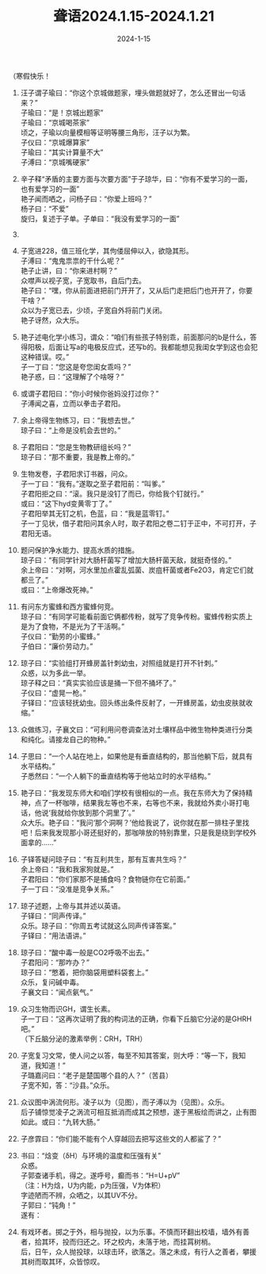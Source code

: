 ﻿---
title: 聋语2024.1.15-2024.1.21
date: 2024-1-15
---
  
（寒假快乐！  
1. 汪子谓子瑜曰：“你这个京城做题家，埋头做题就好了，怎么还冒出一句话来？”  
子瑜曰：“是！京城出题家”  
子瑜曰：“京城喝茶家”  
顷之，子瑜以向量模相等证明等腰三角形，汪子以为繁。  
子仪曰：“京城爆算家”  
子瑜曰：“其实计算量不大”  
子溥曰：“京城嘴硬家”  
2. 辛子释“矛盾的主要方面与次要方面”于子琼华，曰：“你有不爱学习的一面，也有爱学习的一面”  
艳子闻而哂之，问杨子曰：“你爱上班吗？”  
杨子曰：“不爱”  
旋归，复述于子单。子单曰：“我没有爱学习的一面”  
3.    
4. 子宽进228，值三班化学，其佝偻屈伸以入，欲隐其形。  
子溥曰：“鬼鬼祟祟的干什么呢？”  
艳子止讲，曰：“你来进村啊？”  
众噤声以视子宽，子宽取书，自后门去。  
艳子曰：“嘿，你从前面进把前门开开了，又从后门走把后门也开开了，你要干啥？”  
众以为子宽已去，少顷，子宽自外将前门关闭。  
艳子讶然，众大乐。  
5. 艳子述电化学小练习，谓众：“咱们有些孩子特别乖，前面那问的b是什么，答得阳极，后面让写a的电极反应式，还写b的。我都能想见我闺女学到这也会犯这种错误。哎。”  
子一丁曰：“您这是夸您闺女乖吗？”  
艳子惑，曰：“这理解了个啥呀？”  
6. 或谓子君阳曰：“你小时候你爸妈没打过你？”  
子溥闻之喜，立而以拳击子君阳。  
7. 余上帝得生物练习，曰：“我想去世。”  
琼子曰：“上帝是没机会去世的。”  
8. 子君阳曰：“您是生物教研组长吗？”  
琼子曰：“那不重要，我是教上帝的。”  
9. 生物发卷，子君阳求订书器，问众。  
子一丁曰：“我有。”遂取之至子君阳前：“叫爹。”  
子君阳拒之曰：“滚。我只是没钉了而已，你给我个钉就行。”  
或曰：“这下hyd变黄零丁了。”  
子君阳举其无钉之机，色蓝，曰：“我是蓝零钉。”  
子一丁见状，借子君阳问其余人时，取子君阳之卷二钉于正中，不可打开，子君阳无语。  
10. 题问保护净水能力、提高水质的措施。  
琼子曰：“有同学针对大肠杆菌写了增加大肠杆菌天敌，就挺奇怪的。”  
余上帝曰：“对啊，河水里加点霍乱弧菌、炭疽杆菌或者Fe2O3，肯定它们就都亖了。”  
或曰：“上帝爆改死神。”  
11. 有问东方蜜蜂和西方蜜蜂何竞。  
琼子曰：“有同学可能看前面它俩都传粉，就写了竞争传粉。蜜蜂传粉实质上是为了食物，不是光为了干活啊。”  
子仪曰：“勤劳的小蜜蜂。”  
子伯曰：“廉价劳动力。”  
12. 琼子曰：“实验组打开蜂房盖针刺幼虫，对照组就是打开不针刺。”  
众惑，以为多此一举。  
琼子释之曰：“真实实验应该是捅一下但不捅坏了。”  
子仪曰：“虚晃一枪。”  
子铎曰：“应该轻抚幼虫。回头练出条件反射了，一开蜂房盖，幼虫皮肤就收缩。”  
13. 众做练习，子襄文曰：“可利用问卷调查法对土壤样品中微生物种类进行分类和纯化。请接龙自己的物种。”  
14. 子思曰：“一个人站在地上，如果他是有垂直结构的，那当他躺下后，就具有水平结构。”  
子悉然曰：“一个人躺下的垂直结构等于他站立时的水平结构。”  
15. 艳子曰：“我发现东师大和咱们学校有很相似的一点。我在东师大为了保持精神，点了一杯咖啡，结果我左等也不来，右等也不来，我就给外卖小哥打电话，他说‘我就给你放到那个洞里了’。”  
众大乐。艳子曰：“我问‘那个洞啊？’他给我说了，说你就在那一排柱子里找吧！后来我发现那小哥还挺好的，那咖啡放的特别靠里，只是我是绕到学校外面拿的……”  
16. 子铎答疑问琼子曰：“有互利共生，那有互害共生吗？”  
余上帝曰：“我和我家狗就是。”  
子君阳曰：“你们家那不是捕食吗？食物链你在它前面。”  
子一丁曰：“没准是竞争关系。”  
17. 琼子述题，上帝与其并述以英语。  
子铎曰：“同声传译。”  
众乐。琼子曰：“你周五考试就这么同声传译答案。”  
子铎曰：“用法语讲。”  
18. 琼子曰：“酸中毒一般是CO2呼吸不出去。”  
子君阳问：“那咋办？”  
琼子曰：“憋着，把你脑袋用塑料袋套上。”  
众乐，复问碱中毒。  
子襄文曰：“闻点氨气。”  
19. 众习生物而识GH，谓生长素。  
子一丁曰：“这再次证明了我的构词法的正确，你看下丘脑它分泌的是GHRH吧。”  
（下丘脑分泌的激素举例：CRH，TRH）  
20. 子宽复习文常，使人问之以答，每至不知其答案，则大呼：“等一下，我知道，我知道！”  
子璐嘉问曰：“老子是楚国哪个县的人？”（苦县）  
子宽不知，答：“沙县。”众乐。  
21. 众议图中涡流何形。凌子以为（见图），而子溥以为（见图）。众乐。  
后子铺惊觉凌子之涡流可相互抵消而成其之预想，遂于黑板绘而讲之，止有图如此。或曰：“九转大肠。”  
  
  
  
22. 子彦霏曰：“你们能不能有个人穿越回去把写这些文的人都鲨了？”  
  
  
23. 书曰：“焓变（δH）与环境的温度和压强有关”  
众惑。  
子郭查诸手机，得之。遂呼号，癫而书：“H=U+pV”  
（注：H为焓，U为内能，p为压强，V为体积）  
字迹陋而不辨，众哂之，以其UV不分。  
子郭曰：“钝角！”  
遂有：  
  
  
24. 有戏环者。掷之于外，相与抛投，以为乐事。不慎而环翻出校墙，墙外有善者，拾其环，投而归还之。环之校内，未落于地，而挂罥树梢。  
后，日午，众人抛投球，以球击环，欲落之。落之未成，有行人之善者，攀援其树而取其环，众皆惊叹。  
   
  
  
  
